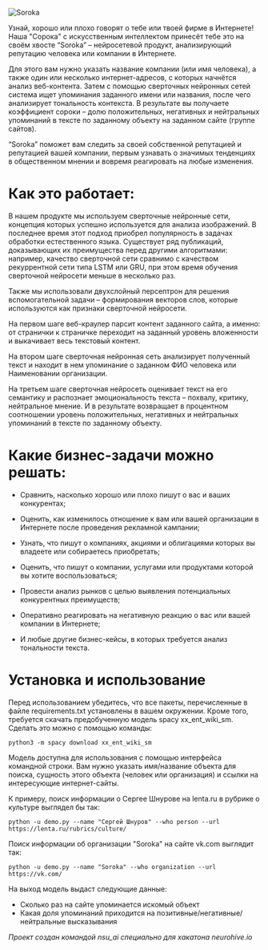 ![Soroka](https://pp.userapi.com/c830309/v830309642/107ad1/8NnG9yy_w3A.jpg)

Узнай, хорошо или плохо говорят о тебе или твоей фирме в Интернете! Наша "Сорока" с искусственным интеллектом принесёт тебе это на своём хвосте
“Soroka” – нейросетевой продукт, анализирующий репутацию человека или компании в Интернете.

Для этого вам нужно указать название компании (или имя человека), а также один или несколько интернет-адресов, с которых начнётся анализ веб-контента. Затем с помощью сверточных нейронных сетей система ищет упоминания заданного имени или названия, после чего анализирует тональность контекста. В результате вы получаете коэффициент сороки – долю положительных, негативных и нейтральных упоминаний в тексте по заданному объекту на заданном сайте (группе сайтов).

“Soroka” поможет вам следить за своей собственной репутацией и репутацией вашей компании, первым узнавать о значимых тенденциях в общественном мнении и вовремя реагировать на любые изменения.

# Как это работает:
В нашем продукте мы используем сверточные нейронные сети, концепция которых успешно используется для анализа изображений. В последнее время этот подход приобрел популярность в задачах обработки естественного языка. Существует ряд публикаций, доказывающих их преимущества перед другими алгоритмами: например, качество сверточной сети сравнимо с качеством рекуррентной сети типа LSTM или GRU, при этом время обучения сверточной нейросети меньше в несколько раз.

Также мы использовали двухслойный персептрон для решения вспомогательной задачи – формирования векторов слов, которые используются как признаки сверточной нейросети.

На первом шаге веб-краулер парсит контент заданного сайта, а именно: от странички к страничке переходит на заданный уровень вложенности и выкачивает весь текстовый контент.

На втором шаге сверточная нейронная сеть анализирует полученный текст и находит в нем упоминание о заданном ФИО человека или Наименовании организации.

На третьем шаге сверточная нейросеть оценивает текст на его семантику и распознает эмоциональность текста – похвалу, критику, нейтральное мнение. И в результате возвращает в процентном соотношении уровень положительных, негативных и нейтральных упоминаний в тексте по заданному объекту.

# Какие бизнес-задачи можно решать:
- Сравнить, насколько хорошо или плохо пишут о вас и ваших конкурентах;

- Оценить, как изменилось отношение к вам или вашей организации в Интернете после проведения рекламной кампании;

- Узнать, что пишут о компаниях, акциями и облигациями которых вы владеете или собираетесь приобретать;

- Оценить, что пишут о компании, услугами или продуктами которой вы хотите воспользоваться;

- Провести анализ рынков с целью выявления потенциальных конкурентных преимуществ;

- Оперативно реагировать на негативную реакцию о вас или вашей компании в Интернете;

- И любые другие бизнес-кейсы, в которых требуется анализ тональности текста.

# Установка и использование

Перед использованием убедитесь, что все пакеты, перечисленные в файле requirements.txt установлены в вашем окружении.
Кроме того, требуется скачать предобученную модель spacy xx_ent_wiki_sm. Сделать это можно с помощью команды:

`python3 -m spacy download xx_ent_wiki_sm`

Модель доступна для использования с помощью интерфейса командной строки. Вам нужно указать имя/название объекта для поиска,
сущность этого объекта (человек или организация) и ссылки на интересующие интернет-сайты.

К примеру, поиск информации о Сергее Шнурове на lenta.ru в рубрике о культуре выглядел бы так:

`python -u demo.py --name "Сергей Шнуров" --who person --url https://lenta.ru/rubrics/culture/`

Поиск информации об организации "Soroka" на сайте vk.com выглядит так:

`python -u demo.py --name "Soroka" --who organization --url https://vk.com/`

На выход модель выдаст следующие данные:
- Сколько раз на сайте упоминается искомый объект
- Какая доля упоминаний приходится на позитивные/негативные/нейтральные высказывания

*Проект создан командой nsu_ai специально для хакатона neurohive.io*
